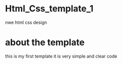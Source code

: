 # Html_Css_template_1
nwe html css design
# about the template
this is my first template it is very simple and clear code

